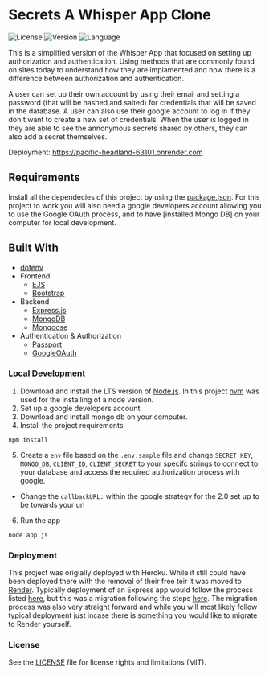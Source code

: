# Secrets A Whisper App Clone

![License](https://img.shields.io/github/license/bbland1/Secrets-App?style=plastic)
![Version](https://img.shields.io/github/package-json/v/bbland1/Secrets-App?style=plastic)
![Language](https://img.shields.io/github/languages/top/bbland1/Secrets-App?style=plastic)

This is a simplified version of the Whisper App that focused on setting up authorization and authentication. Using methods that are commonly found on sites today to understand how they are implamented and how there is a difference between authorization and authentication.

A user can set up their own account by using their email and setting a password (that will be hashed and salted) for credentials that will be saved in the database. A user can also use their google account to log in if they don't want to create a new set of credentials. When the user is logged in they are able to see the annonymous secrets shared by others, they can also add a secret themselves.

Deployment: https://pacific-headland-63101.onrender.com

## Requirements
Install all the dependecies of this project by using the [package.json](./package.json). For this project to work you will also need a google developers account allowing you to use the Google OAuth process, and to have [installed Mongo DB] on your computer for local development.

## Built With
* [dotenv](https://www.npmjs.com/package/dotenv)
* Frontend
  * [EJS](https://ejs.co)
  * [Bootstrap](https://getbootstrap.com/docs/4.6/getting-started/introduction/)
* Backend
  * [Express.js](https://expressjs.com)
  * [MongoDB](https://www.mongodb.com)
  * [Mongoose](https://mongoosejs.com)
* Authentication & Authorization
  * [Passport](https://www.passportjs.org)
  * [GoogleOAuth](https://developers.google.com/identity/protocols/oauth2)

### Local Development
1. Download and install the LTS version of [Node.js](https://nodejs.org/en). In this project [nvm](https://www.freecodecamp.org/news/node-version-manager-nvm-install-guide/) was used for the installing of a node version.
2. Set up a google developers account.
3. Download and install mongo db on your computer.
4. Install the project requirements
```shell
npm install
```
5. Create a `env` file based on the `.env.sample` file and change `SECRET_KEY`, `MONGO_DB`, `CLIENT_ID`, `CLIENT_SECRET` to your specifc strings to connect to your database and access the required authorization process with google.
  - Change the  `callbackURL:` within the google strategy for the 2.0 set up to be towards your url
6. Run the app
```shell
node app.js
```

### Deployment
This project was origially deployed with Heroku. While it still could have been deployed there with the removal of their free teir it was moved to [Render](https://render.com). Typically deployment of an Express app would follow the process listed [here](https://render.com/docs/deploy-node-express-app), but this was a migration following the steps [here](https://render.com/docs/migrate-from-heroku). The migration process was also very straight forward and while you will most likely follow typical deployment just incase there is something you would like to migrate to Render yourself.  

### License
See the [LICENSE](./LICENSE) file for license rights and limitations (MIT).
